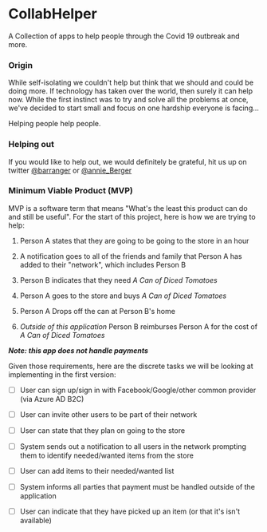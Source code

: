 # CollabHelper
A Collection of apps to help people through the Covid 19 outbreak and more.  

### Origin

While self-isolating we couldn't help but think that we should and could be doing more.  If technology has taken over the world, then surely it can help now.  While the first instinct was to try and solve all the problems at once, we've decided to start small and focus on one hardship everyone is facing... 

Helping people help people.

### Helping out

If you would like to help out, we would definitely be grateful, hit us up on twitter [@barranger](https://twitter.com/barranger) or [@annie_Berger](https://twitter.com/annie_Berger) 

### Minimum Viable Product (MVP)

MVP is a software term that means "What's the least this product can do and still be useful". For the start of this project, here is how we are trying to help:

1) Person A states that they are going to be going to the store in an hour

2) A notification goes to all of the friends and family that Person A has added to their "network", which includes Person B

3) Person B indicates that they need *A Can of Diced Tomatoes*

4) Person A goes to the store and buys *A Can of Diced Tomatoes*

5) Person A Drops off the can at Person B's home

6) *Outside of this application* Person B reimburses Person A for the cost of *A Can of Diced Tomatoes*

**_Note: this app does not handle payments_**

 

Given those requirements, here are the discrete tasks we will be looking at implementing in the first version:

- [ ] User can sign up/sign in with Facebook/Google/other common provider (via Azure AD B2C)
- [ ] User can invite other users to be part of their network
- [ ] User can state that they plan on going to the store
- [ ] System sends out a notification to all users in the network prompting them to identify needed/wanted items from the store
- [ ] User can add items to their needed/wanted list
- [ ] System informs all parties that payment must be handled outside of the application
- [ ] User can indicate that they have picked up an item (or that it's isn't available)

